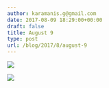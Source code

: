 ```yaml
---
author: karamanis.g@gmail.com
date: 2017-08-09 18:29:00+00:00
draft: false
title: August 9
type: post
url: /blog/2017/8/august-9
---
```




  
   ![](https://images.squarespace-cdn.com/content/v1/4f3f61bae4b063b909445965/1502293767925-TUVAQEF05T9VIMLTN4VI/ke17ZwdGBToddI8pDm48kF9aEDQaTpZHfWEO2zppK7Z7gQa3H78H3Y0txjaiv_0fDoOvxcdMmMKkDsyUqMSsMWxHk725yiiHCCLfrh8O1z5QPOohDIaIeljMHgDF5CVlOqpeNLcJ80NK65_fV7S1UX7HUUwySjcPdRBGehEKrDf5zebfiuf9u6oCHzr2lsfYZD7bBzAwq_2wCJyqgJebgg/IMG_2043.jpg?format=original)

  

  
   ![](https://images.squarespace-cdn.com/content/v1/4f3f61bae4b063b909445965/1502293768839-3PWKLGCALHLNCD1LVRR2/ke17ZwdGBToddI8pDm48kJUlZr2Ql5GtSKWrQpjur5t7gQa3H78H3Y0txjaiv_0fDoOvxcdMmMKkDsyUqMSsMWxHk725yiiHCCLfrh8O1z5QPOohDIaIeljMHgDF5CVlOqpeNLcJ80NK65_fV7S1UfNdxJhjhuaNor070w_QAc94zjGLGXCa1tSmDVMXf8RUVhMJRmnnhuU1v2M8fLFyJw/IMG_2044.jpg?format=original)

  


